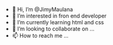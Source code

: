 - 👋 Hi, I’m @JimyMaulana
- 👀 I’m interested in fron end developer
- 🌱 I’m currently learning html and css
- 💞️ I’m looking to collaborate on ...
- 📫 How to reach me ...

<!---
JimyMaulana/JimyMaulana is a ✨ special ✨ repository because its `README.md` (this file) appears on your GitHub profile.
You can click the Preview link to take a look at your changes.
--->
